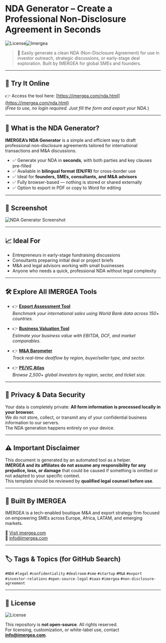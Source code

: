 # NDA Generator – Create a Professional Non-Disclosure Agreement in Seconds

![License](https://img.shields.io/badge/license-All--Rights--Reserved-red)![Imergea](https://img.shields.io/badge/Website-Imergea.com-blue)


> 🤝 Easily generate a clean NDA (Non-Disclosure Agreement) for use in investor outreach, strategic discussions, or early-stage deal exploration. Built by IMERGEA for global SMEs and founders.

---

## 🚀 Try It Online

👉 Access the tool here: [https://imergea.com/nda.html](https://imergea.com/nda.html)  
(*Free to use, no login required. Just fill the form and export your NDA.*)

---

## 🔎 What is the NDA Generator?

**IMERGEA’s NDA Generator** is a simple and efficient way to draft professional non-disclosure agreements tailored for international transactions and M&A discussions.

- ✅ Generate your NDA in **seconds**, with both parties and key clauses pre-filled  
- ✅ Available in **bilingual format (EN/FR)** for cross-border use  
- ✅ Ideal for **founders, SMEs, consultants, and M&A advisors**  
- ✅ Fully browser-based — nothing is stored or shared externally  
- ✅ Option to export in PDF or copy to Word for editing

---

## 📸 Screenshot

![NDA Generator Screenshot](https://imergea.com/assets/images/ndascr.png)

---

## 📈 Ideal For

- Entrepreneurs in early-stage fundraising discussions  
- Consultants preparing initial deal or project briefs  
- M&A and legal advisors working with small businesses  
- Anyone who needs a quick, professional NDA without legal complexity

---

## 🛠️ Explore All IMERGEA Tools

- 👉 [**Export Assessment Tool**](https://imergea.com/export-assessment.html)  
  *Benchmark your international sales using World Bank data across 150+ countries.*

- 👉 [**Business Valuation Tool**](https://imergea.com/valuation-tool.html)  
  *Estimate your business value with EBITDA, DCF, and market comparables.*

- 👉 [**M&A Barometer**](https://imergea.com/ma/public/index.html)  
  *Track real-time dealflow by region, buyer/seller type, and sector.*

- 👉 [**PE/VC Atlas**](https://imergea.com/atlas/atlas.html)  
  *Browse 2,500+ global investors by region, sector, and ticket size.*

---

## 🔐 Privacy & Data Security

Your data is completely private: **All form information is processed locally in your browser.**  
We do not store, collect, or transmit any of your confidential business information to our servers.  
The NDA generation happens entirely on your device.

---

## ⚠️ Important Disclaimer

This document is generated by an automated tool as a helper.  
**IMERGEA and its affiliates do not assume any responsibility for any prejudice, loss, or damage** that could be caused if something is omitted or not adapted to your specific context.  
This template should be reviewed by **qualified legal counsel before use**.

---

## 🧠 Built By IMERGEA

IMERGEA is a tech-enabled boutique M&A and export strategy firm focused on empowering SMEs across Europe, Africa, LATAM, and emerging markets.

🔗 [Visit imergea.com](https://imergea.com)  
📩 info@imergea.com

---

## 🏷️ Tags & Topics (for GitHub Search)

`#NDA` `#legal` `#confidentiality` `#dealroom` `#sme` `#startup` `#M&A` `#export`  
`#investor-relations` `#open-source-legal` `#saas` `#imergea` `#non-disclosure-agreement`

---

## 📜 License

![License](https://img.shields.io/badge/license-All--Rights--Reserved-red)

This repository is **not open-source**. All rights reserved.  
For licensing, customization, or white-label use, contact **info@imergea.com**.
